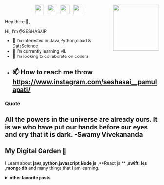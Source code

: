 

<!---
SESHASAIP/SESHASAIP is a ✨ special ✨ repository because its `README.md` (this file) appears on your GitHub profile.
You can click the Preview link to take a look at your changes.
--->
<p>
  <a href="https://waylonwalker.com/latest-story.png"><img width="150" align='right' src="https://waylonwalker.com/latest-story.png"></a>
</p>

<p align='center'>
<a href="https://github.com/SESHASAIP?tab=repositories"><img height="30" src="https://raw.githubusercontent.com/WaylonWalker/WaylonWalker/main/icon/dev.png"></a>&nbsp;&nbsp;
<a href="https://twitter.com/Sai_Pamulapati9"><img height="30" src="https://github.com/WaylonWalker/WaylonWalker/blob/main/icon/twitter.png?raw=true"></a>&nbsp;&nbsp;
<a href="https://instagram.com/seshasai__pamulapati"><img height="30" src="https://github.com/WaylonWalker/WaylonWalker/blob/main/icon/instagram.jpg?raw=true"></a>&nbsp;&nbsp;
<a href="https://www.linkedin.com/in/hema-sesha-sai-pamulapati-9962a623b/"><img height="30" src="https://github.com/WaylonWalker/WaylonWalker/blob/main/icon/linkedin.png?raw=true"></a>
</p>

Hey there 👋,

 Hi, I’m @SESHASAIP
- 👀 I’m interested in Java,Python,cloud & DataScience
- 🌱 I’m currently learning ML
- 💞️ I’m looking to collaborate on coders
- 📫 How to reach me throw <https://www.instagram.com/seshasai__pamulapati/>
  ---
 

 
### Quote
All the powers in the universe are already ours. It is we who have put our hands before our eyes and cry that it is dark.
-Swamy Vivekananda
 ---
## My Digital Garden 🌱

I Learn about **java**,**python**,**javascript**,**Node js** ,**React js ** ,**swift**, **Ios** ,**mongo db**  and many things that I am learning. 


<details>
 <summary><strong>other favorite posts</strong></summary>
 <a href="https://waylonwalker.com/blog/eight-years-cat/"><img width="400" src="https://images.waylonwalker.com/eight-years-cat-og.png?raw=true"></a>
 <a href="https://waylonwalker.com/blog/what-are-github-actions/"><img width="400" src="https://images.waylonwalker.com/what-are-github-actions-og.png?raw=true"></a>
 
</details>




